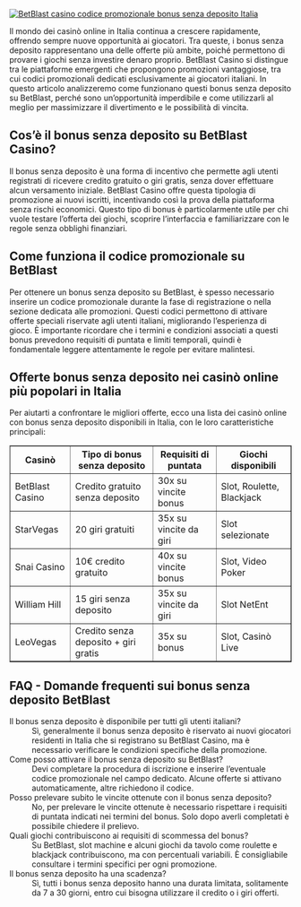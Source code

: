 [![BetBlast casino codice promozionale bonus senza deposito Italia](https://123-caf.pages.dev/gitsignup.png)](https://vrmoo.ru/Bt82HjjY)

<div>     <p>Il mondo dei casinò online in Italia continua a crescere rapidamente, offrendo sempre nuove opportunità ai giocatori. Tra queste, i bonus senza deposito rappresentano una delle offerte più ambite, poiché permettono di provare i giochi senza investire denaro proprio. BetBlast Casino si distingue tra le piattaforme emergenti che propongono promozioni vantaggiose, tra cui codici promozionali dedicati esclusivamente ai giocatori italiani. In questo articolo analizzeremo come funzionano questi bonus senza deposito su BetBlast, perché sono un’opportunità imperdibile e come utilizzarli al meglio per massimizzare il divertimento e le possibilità di vincita.</p>        <h2>Cos’è il bonus senza deposito su BetBlast Casino?</h2>     <p>Il bonus senza deposito è una forma di incentivo che permette agli utenti registrati di ricevere credito gratuito o giri gratis, senza dover effettuare alcun versamento iniziale. BetBlast Casino offre questa tipologia di promozione ai nuovi iscritti, incentivando così la prova della piattaforma senza rischi economici. Questo tipo di bonus è particolarmente utile per chi vuole testare l’offerta dei giochi, scoprire l’interfaccia e familiarizzare con le regole senza obblighi finanziari.</p>        <h2>Come funziona il codice promozionale su BetBlast</h2>     <p>Per ottenere un bonus senza deposito su BetBlast, è spesso necessario inserire un codice promozionale durante la fase di registrazione o nella sezione dedicata alle promozioni. Questi codici permettono di attivare offerte speciali riservate agli utenti italiani, migliorando l’esperienza di gioco. È importante ricordare che i termini e condizioni associati a questi bonus prevedono requisiti di puntata e limiti temporali, quindi è fondamentale leggere attentamente le regole per evitare malintesi.</p>        <h2>Offerte bonus senza deposito nei casinò online più popolari in Italia</h2>     <p>Per aiutarti a confrontare le migliori offerte, ecco una lista dei casinò online con bonus senza deposito disponibili in Italia, con le loro caratteristiche principali:</p>        <table border="1" cellpadding="8" cellspacing="0" style="border-collapse:collapse; width:100%;">       <thead>         <tr>           <th>Casinò</th>           <th>Tipo di bonus senza deposito</th>           <th>Requisiti di puntata</th>           <th>Giochi disponibili</th>         </tr>       </thead>       <tbody>         <tr>           <td>BetBlast Casino</td>           <td>Credito gratuito senza deposito</td>           <td>30x su vincite bonus</td>           <td>Slot, Roulette, Blackjack</td>         </tr>         <tr>           <td>StarVegas</td>           <td>20 giri gratuiti</td>           <td>35x su vincite da giri</td>           <td>Slot selezionate</td>         </tr>         <tr>           <td>Snai Casino</td>           <td>10€ credito gratuito</td>           <td>40x su vincite bonus</td>           <td>Slot, Video Poker</td>         </tr>         <tr>           <td>William Hill</td>           <td>15 giri senza deposito</td>           <td>35x su vincite da giri</td>           <td>Slot NetEnt</td>         </tr>         <tr>           <td>LeoVegas</td>           <td>Credito senza deposito + giri gratis</td>           <td>35x su bonus</td>           <td>Slot, Casinò Live</td>         </tr>       </tbody>     </table>        <h2>FAQ - Domande frequenti sui bonus senza deposito BetBlast</h2>     <dl>       <dt>Il bonus senza deposito è disponibile per tutti gli utenti italiani?</dt>       <dd>Sì, generalmente il bonus senza deposito è riservato ai nuovi giocatori residenti in Italia che si registrano su BetBlast Casino, ma è necessario verificare le condizioni specifiche della promozione.</dd>          <dt>Come posso attivare il bonus senza deposito su BetBlast?</dt>       <dd>Devi completare la procedura di iscrizione e inserire l’eventuale codice promozionale nel campo dedicato. Alcune offerte si attivano automaticamente, altre richiedono il codice.</dd>          <dt>Posso prelevare subito le vincite ottenute con il bonus senza deposito?</dt>       <dd>No, per prelevare le vincite ottenute è necessario rispettare i requisiti di puntata indicati nei termini del bonus. Solo dopo averli completati è possibile chiedere il prelievo.</dd>          <dt>Quali giochi contribuiscono ai requisiti di scommessa del bonus?</dt>       <dd>Su BetBlast, slot machine e alcuni giochi da tavolo come roulette e blackjack contribuiscono, ma con percentuali variabili. È consigliabile consultare i termini specifici per ogni promozione.</dd>          <dt>Il bonus senza deposito ha una scadenza?</dt>       <dd>Sì, tutti i bonus senza deposito hanno una durata limitata, solitamente da 7 a 30 giorni, entro cui bisogna utilizzare il credito o i giri offerti.</dd>     </dl>   </div>